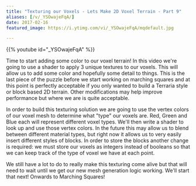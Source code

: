 ```yaml
---
title: "Texturing our Voxels - Lets Make 2D Voxel Terrain - Part 9"
aliases: [/v/_YSOwajeFqA/]
date: 2017-02-16
featured_image: https://i.ytimg.com/vi/_YSOwajeFqA/mqdefault.jpg

---
```


{{% youtube id="_YSOwajeFqA" %}}

Time to start adding some color to our voxel terrain! In this video we're going to use a shader to apply 3 unique textures to our voxels. This will allow us to add some color and hopefully some detail to things. This is the last piece of the puzzle before we start working on marching squares and at this point is perfectly acceptable if you only wanted to build a Terraria style or block based 2D terrain. Other modifications may help improve performance but where we are is quite acceptable.

In order to build this texturing solution we are going to use the vertex colors of our voxel mesh to determine what "type" our voxels are. Red, Green and Blue each will represent different voxel types. We'll then write a shader to look up and use those vertex colors. In the future this may allow us to blend between different material types, but right now it allows us to very easily insert different styles of blocks. In order to store the blocks another change is required: we must store our voxels as integers instead of booleans so that we can keep track of the type of voxel we have at each point.

We still have a lot to do to really make this texturing come alive but that will need to wait until we get our new mesh generation logic working. We'll start that next! Onwards to Marching Squares!